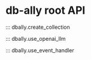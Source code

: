 # db-ally root API


::: dbally.create_collection

::: dbally.use_openai_llm

::: dbally.use_event_handler
